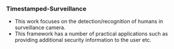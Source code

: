 ### Timestamped-Surveillance<br>
- This work focuses on the detection/recognition of humans in surveillance
camera.
- This framework has a number of practical applications such as providing
additional security information to the user etc.
